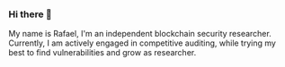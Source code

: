 ### Hi there 👋
My name is Rafael, I'm an independent blockchain security researcher. Currently, I am actively engaged in competitive auditing, while trying my best to find vulnerabilities and grow as researcher. 
